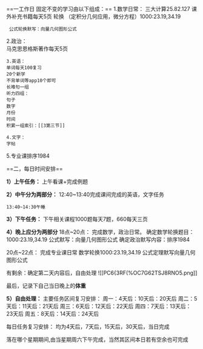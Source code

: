 
==一工作日 固定不变的学习由以下组成：==
	1.数学日常：
	三大计算25.82.127
	课外补充书籍每天5页
轮换 （定积分几何应用，微分方程）1000:23.19,34.19

	 公式轮换默写：向量几何图形公式
	
2.政治：	
	马克思恩格斯著作每天5页
	
	3.英语：
	单词每天100复习
	20个新学
	不背单词等app10个即可
	长难句一组
	听力四组：
	句子
	数字
	月份
	时间
	积累一组索引：[[3第三节]]
	
	4.文字：
	字帖
		
5.专业课排序1984

==二，每日时间安排==


**1）上午任务：**
	上午看课+完成例题

**2）中午分为两部分：**
	12:40~13:40完成课间完成的英语，文字任务
		
	13:40~14:30午睡

**3）下午任务：**
		下午相关课程1000题每天7题，660每天三页

**4）晚上应分为两部分**
18点~20点：
			完成数学，政治日常。
			确定数学轮换题目：1000:23.19,34.19
			公式默写：向量几何图形公式
			确定政治默写内容：排序1984
		
20点~22点：
			完成专业课日常
			数学轮换1000:23.19,34.19
			公式定理默写向量几何图形公式
		 
有剩余：确定第二天内容后，自由处理
![[PC6{3RF(%OC7G62TSJ8RNO5.png]]

最后，记录下自己当日晚上的**体重**


**5）自由处理：**
主要任务区间复习安排：
周一：4天后：10天后：20天后
周二：5天后：11天后：21天后
周三：6天后：12天后：22天后
周四：7天后：13天后：23天后
周五：8天后：14天后：24天后


每日任务复习安排：
均为4天后，7天后，15天后，30天后，当日完成

落在哪个星期期间,由当星期周六下午完成，当然其区间本日若有空余也可完成